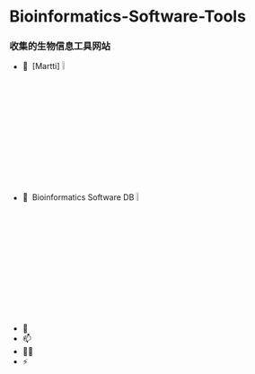# Bioinformatics-Software-Tools
###  收集的生物信息工具网站
- 🔭 &nbsp;[Martti] [<img  src="https://bioinformaticshome.com/assets/images/dr_martti-blue-186x60.png" width="6%" height="6%" />](https://bioinformaticshome.com/tools/tools-main.html)
- 🌱 &nbsp;Bioinformatics Software DB  [<img  src="https://bioinformaticshome.com/blog/assets/images/blog_cover_1024.jpg" width="6%" height="6%" />](https://bioinformaticshome.com/db/)
- 💬 &nbsp;
- 📫 &nbsp;
- 👨‍💻 &nbsp;
- ⚡ &nbsp;

